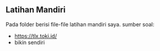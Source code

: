 ## Latihan Mandiri
Pada folder berisi file-file latihan mandiri saya.
sumber soal: 
- https://tlx.toki.id/
- bikin sendiri